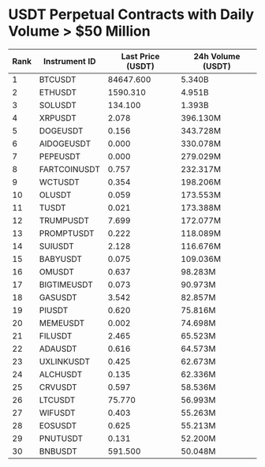 # USDT Perpetual Contracts with Daily Volume > $50 Million

| Rank | Instrument ID | Last Price (USDT) | 24h Volume (USDT) |
|------|---------------|-------------------|-------------------|
| 1 | BTCUSDT | 84647.600 | 5.340B |
| 2 | ETHUSDT | 1590.310 | 4.951B |
| 3 | SOLUSDT | 134.100 | 1.393B |
| 4 | XRPUSDT | 2.078 | 396.130M |
| 5 | DOGEUSDT | 0.156 | 343.728M |
| 6 | AIDOGEUSDT | 0.000 | 330.078M |
| 7 | PEPEUSDT | 0.000 | 279.029M |
| 8 | FARTCOINUSDT | 0.757 | 232.317M |
| 9 | WCTUSDT | 0.354 | 198.206M |
| 10 | OLUSDT | 0.059 | 173.553M |
| 11 | TUSDT | 0.021 | 173.388M |
| 12 | TRUMPUSDT | 7.699 | 172.077M |
| 13 | PROMPTUSDT | 0.222 | 118.089M |
| 14 | SUIUSDT | 2.128 | 116.676M |
| 15 | BABYUSDT | 0.075 | 109.036M |
| 16 | OMUSDT | 0.637 | 98.283M |
| 17 | BIGTIMEUSDT | 0.073 | 90.973M |
| 18 | GASUSDT | 3.542 | 82.857M |
| 19 | PIUSDT | 0.620 | 75.816M |
| 20 | MEMEUSDT | 0.002 | 74.698M |
| 21 | FILUSDT | 2.465 | 65.523M |
| 22 | ADAUSDT | 0.616 | 64.573M |
| 23 | UXLINKUSDT | 0.425 | 62.673M |
| 24 | ALCHUSDT | 0.135 | 62.336M |
| 25 | CRVUSDT | 0.597 | 58.536M |
| 26 | LTCUSDT | 75.770 | 56.993M |
| 27 | WIFUSDT | 0.403 | 55.263M |
| 28 | EOSUSDT | 0.625 | 55.213M |
| 29 | PNUTUSDT | 0.131 | 52.200M |
| 30 | BNBUSDT | 591.500 | 50.048M |
